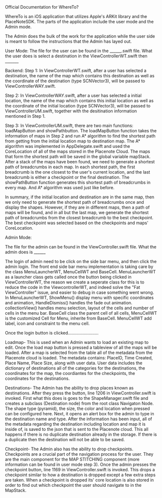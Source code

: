Official Documentation for WhereTo?

WhereTo is an iOS application that utilizes Apple's ARKit library and the PlaceNoteSDK. The parts of the application include the user mode and the Admin mode.

The Admin does the bulk of the work for the application while the user side is meant to follow the instructions that the Admin has layed out.

User Mode:
The file for the user can be found in the ______.swift file. What the user does is select a destination in the ViewControllerWT.swift then _______

Backend: 
Step 1: In ViewControllerWT.swift, after a user has selected a destination, the name of the map which contains this destination as well as the coordinate of the destination (type SCNVector3), will be passed to ViewControllerWAY.swift.

Step 2: In ViewControllerWAY.swift, after a user has selected a initial location, the name of the map which contains this initial location as well as the coordinate of the initial location (type SCNVector3), will be passed to ViewControllerUM.swift, together with the desitination information mentioned in Step 1.

Step 3: In ViewControllerUM.swift, there are two main functions: loadMapButton and showPathbutton. 
The loadMapButton function takes the information of maps in Step 2 and run A* algorithm to find the shortest path from getting from the initial location map to destination map. The A* algorithm was implemented in AppDelegate.swift and used the CoreLocation of all of the maps stored in the Placenote Cloud. The maps that form the shortest path will be saved in the global variable mapStack.
After a stack of the maps have been found, we need to generate a shortest path of breadcrumbs in each map. In each shortest path, the first breadcrumb is the one closest to the user's current location, and the last breadcrumb is either a checkpoint or the final destination. The showPathButton function generates this shortest path of breadcrumbs in every map. And A* algorithm was used just like before.

In summary, if the initial location and destination are in the same map, then we only need to generate the shortest path of breadcrumbs once and display the shapes. However, if they are in different maps, then a path of maps will be found, and in all but the last map, we generate the shortest path of breadcrumbs from the closest breadcrumb to the best checkpoint. The best checkpoint was selected based on the checkpoints and maps' CoreLocation.

Admin Mode:

The file for the admin can be found in the ViewController.swift file. What the admin does is ______

The login of admin need to be click on the side bar menu, and then click the admin login. The front end side bar menu implementation is taking care by the class MenuLauncherWT, MenuCellWT and BaseCell. MenuLauncherWT as a launcher class gets called once the button being clicked in ViewControllerWT, the reason we create a seperate class for this is to reduce the code in the ViewcontrollerWT, and indeed solve the "Fat ViewController" issue, and easier to debug in case something went wrong. In MenuLauncherWT, ShowMenu() display menu with specific coordinates and animation, HandleDismiss() handles the fade out animation. collectionView() handles menu selection, layout of the cells and number of cells in the menu bar. BaseCell class the parent cell of all cells, MenuCellWT is the customized Cell for Menu, inherite from BaseCell. MenuCellWT add label, icon and constraint to the menu cell.

Once the login button is clicked.........................


  Loadmap- 
  This is used when an Admin wants to load an existing map to edit. Once the load map button is pressed a tableview of all the maps will be loaded. After a map is selected from the table all of the metadata from the Placenote cloud is loaded. The metadata contains: PlaceID, Time Created, Place Name, Place Size, along with user data. User data includes the dictionary of destinations  all of the categories for the destinations, the coordinates for the map, the coordiantes for the checkpoints, the coordinates for the destinations.

  Destinations-
  The Admin has the ability to drop places known as destinations. After they press the button, line 1206 in ViewController.swift is    invoked. First what this does is goes to the ShapeManager.swift file and creates a subclass (Destination node) from the root class Navigaton Node. The shape type (pyramid), the size, the color and location when pressed can be configured here. Next, it opens an alert box for the admin to type in the destination name and type. After the information has been input, all of the  metadata regarding the destination including location and map it is inside of, is saved to the json that is sent to the Placenote cloud.
This all happens if there is no duplicate destination already in the storage. If there is a duplicate then the destination will not be able to be saved.
  
  Checkpoint-
  The Admin also has the ability to drop checkpoints. Checkpoints are a crucial part of the navigation process for the user. They are the main component for the MAP STITCHING component (more information can be found in user mode step 3). Once the admin presses the checkpoint button, line 1169 in ViewController.swift is invoked. This drops a checkpoint similar to how a destination is dropped except a few extra steps are taken. When a checkpoint is dropped its' core location is also stored in order to find out which checkpoint the user should navigate to in the MapStack. 

